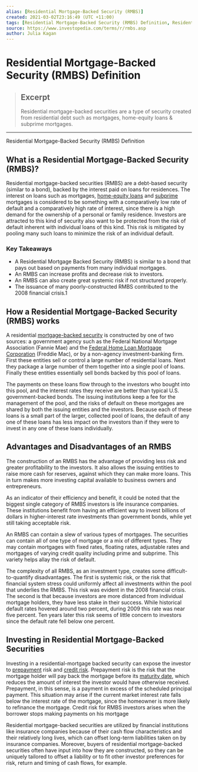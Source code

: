 ```yaml
---
alias: [Residential Mortgage-Backed Security (RMBS)]
created: 2021-03-02T23:16:49 (UTC +11:00)
tags: [Residential Mortgage-Backed Security (RMBS) Definition, Residential Mortgage-Backed Security (RMBS) Definition]
source: https://www.investopedia.com/terms/r/rmbs.asp
author: Julia Kagan
---
```


# Residential Mortgage-Backed Security (RMBS) Definition

> ## Excerpt
> Residential mortgage-backed securities are a type of security created from residential debt such as mortgages, home-equity loans & subprime mortgages.

---

Residential Mortgage-Backed Security (RMBS) Definition
## What is a Residential Mortgage-Backed Security (RMBS)?

Residential mortgage-backed securities (RMBS) are a debt-based security (similar to a bond), backed by the interest paid on loans for residences. The interest on loans such as mortgages, [home-equity loans](https://www.investopedia.com/terms/h/homeequityloan.asp) and [subprime](https://www.investopedia.com/terms/s/subprime.asp) mortgages is considered to be something with a comparatively low rate of default and a comparatively high rate of interest, since there is a high demand for the ownership of a personal or family residence. Investors are attracted to this kind of security also want to be protected from the risk of default inherent with individual loans of this kind. This risk is mitigated by pooling many such loans to minimize the risk of an individual default.

### Key Takeaways

-   A Residential Mortgage Backed Security (RMBS) is similar to a bond that pays out based on payments from many individual mortgages.
-   An RMBS can increase profits and decrease risk to investors.
-   An RMBS can also create great systemic risk if not structured properly.
-   The issuance of many poorly-constructed RMBS contributed to the 2008 financial crisis.1

## How a Residential Mortgage-Backed Security (RMBS) works

A residential [mortgage-backed security](https://www.investopedia.com/terms/m/mbs.asp) is constructed by one of two sources: a government agency such as the Federal National Mortgage Association (Fannie Mae) and the [Federal Home Loan Mortgage Corporation](https://www.investopedia.com/terms/f/freddiemac.asp) (Freddie Mac), or by a non-agency investment-banking firm. First these entities sell or control a large number of residential loans. Next they package a large number of them together into a single pool of loans. Finally these entities essentially sell bonds backed by this pool of loans.

The payments on these loans flow through to the investors who bought into this pool, and the interest rates they receive are better than typical U.S. government-backed bonds. The issuing institutions keep a fee for the management of the pool, and the risks of default on these mortgages are shared by both the issuing entities and the investors. Because each of these loans is a small part of the larger, collected pool of loans, the default of any one of these loans has less impact on the investors than if they were to invest in any one of these loans individually.

## Advantages and Disadvantages of an RMBS

The construction of an RMBS has the advantage of providing less risk and greater profitability to the investors. It also allows the issuing entities to raise more cash for reserves, against which they can make more loans. This in turn makes more investing capital available to business owners and entrepreneurs.

As an indicator of their efficiency and benefit, it could be noted that the biggest single category of RMBS investors is life insurance companies. These institutions benefit from having an efficient way to invest billions of dollars in higher-interest rate investments than government bonds, while yet still taking acceptable risk.

An RMBS can contain a slew of various types of mortgages. The securities can contain all of one type of mortgage or a mix of different types. They may contain mortgages with fixed rates, floating rates, adjustable rates and mortgages of varying credit quality including prime and subprime. This variety helps allay the risk of default.

The complexity of all RMBS, as an investment type, creates some difficult-to-quantify disadvantages. The first is systemic risk, or the risk that financial system stress could uniformly affect all investments within the pool that underlies the RMBS. This risk was evident in the 2008 financial crisis. The second is that because investors are more distanced from individual mortgage holders, they have less stake in their success. While historical default rates hovered around two percent, during 2009 this rate was near five percent. Ten years later this risk seems of little concern to investors since the default rate fell below one percent.

## Investing in Residential Mortgage-Backed Securities

Investing in a residential-mortgage backed security can expose the investor to [prepayment](https://www.investopedia.com/terms/p/prepayment.asp) risk and [credit risk](https://www.investopedia.com/terms/c/creditrisk.asp). Prepayment risk is the risk that the mortgage holder will pay back the mortgage before its [maturity date](https://www.investopedia.com/terms/m/maturitydate.asp), which reduces the amount of interest the investor would have otherwise received. Prepayment, in this sense, is a payment in excess of the scheduled principal payment. This situation may arise if the current market interest rate falls below the interest rate of the mortgage, since the homeowner is more likely to refinance the mortgage. Credit risk for RMBS investors arises when the borrower stops making payments on his mortgage

Residential mortgage-backed securities are utilized by financial institutions like insurance companies because of their cash flow characteristics and their relatively long lives, which can offset long-term liabilities taken on by insurance companies. Moreover, buyers of residential mortgage-backed securities often have input into how they are constructed, so they can be uniquely tailored to offset a liability or to fit other investor preferences for risk, return and timing of cash flows, for example.
